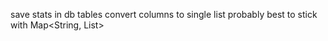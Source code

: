 save stats in db tables
convert columns to single list
    probably best to stick with Map<String, List<Double>>